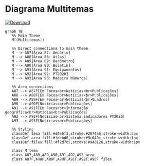 # Diagrama Multitemas

[![Download](https://img.shields.io/badge/Descarregar-2874a6?style=for-the-badge)](https://github.com/joaomendes-ine/drem_dw_db/blob/main/images/jm_tree_diagram_multitemas.png)

```mermaid
graph TB
   %% Main Theme
   M((Multitemas))
   
   %% Direct connections to main theme
   M --> A87[Área 87: Anuário]
   M --> A88[Área 88: Atlas]
   M --> A89[Área 89: Barómetro]
   M --> A90[Área 90: Boletim]
   M --> A91[Área 91: Equipamentos]
   M --> A92[Área 92: PT2020]
   M --> A93[Área 93: Madeira Números]

   %% Área connections
   A87 --> A87F[Em Focos<br>Notícias<br>Publicações]
   A88 --> A88F[Em Focos<br>Notícias<br>Publicações]
   A89 --> A89F[Em Focos<br>Notícias<br>Quadros]
   A90 --> A90F[Notícias<br>Publicações]
   A91 --> A91F[Em Focos<br>Informação geográfica<br>Notícias<br>Publicações]
   A92 --> A92F[Notícias<br>Sistema indicadores PT2020]
   A93 --> A93F[Notícias<br>Publicações]

   %% Styling
   classDef tema fill:#d4e6f1,stroke:#2874a6,stroke-width:3px
   classDef area fill:#fdebd0,stroke:#9c640c,stroke-width:1px
   classDef files fill:#f2d7d5,stroke:#943126,stroke-width:1px

   class M tema
   class A87,A88,A89,A90,A91,A92,A93 area
   class A87F,A88F,A89F,A90F,A91F,A92F,A93F files
```